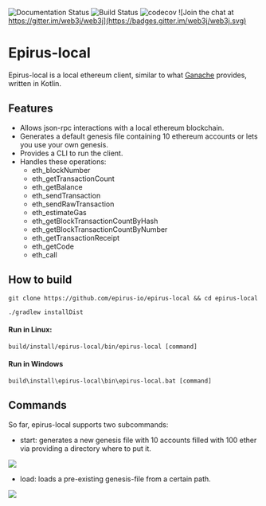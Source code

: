 ![Documentation Status](https://api.travis-ci.org/web3j/web3j-docs.svg?branch=master)
![Build Status](https://travis-ci.com/epirus-io/epirus-local.svg?branch=master)
![codecov](https://codecov.io/gh/epirus-io/epirus-local/branch/master/graph/badge.svg)
![Join the chat at https://gitter.im/web3j/web3j](https://badges.gitter.im/web3j/web3j.svg)
# Epirus-local

Epirus-local is a local ethereum client, similar to what [Ganache](https://github.com/trufflesuite/ganache) provides, written in Kotlin.


## Features
- Allows json-rpc interactions with a local ethereum blockchain.
- Generates a default genesis file containing 10 ethereum accounts or lets you use your own genesis.
- Provides a CLI to run the client.
- Handles these operations:
    - eth_blockNumber
    - eth_getTransactionCount
    - eth_getBalance
    - eth_sendTransaction
    - eth_sendRawTransaction
    - eth_estimateGas
    - eth_getBlockTransactionCountByHash
    - eth_getBlockTransactionCountByNumber
    - eth_getTransactionReceipt
    - eth_getCode
    - eth_call
    
## How to build
`git clone https://github.com/epirus-io/epirus-local && cd epirus-local`
    
`./gradlew installDist`
    
#### Run in Linux:
`build/install/epirus-local/bin/epirus-local [command]`
    
#### Run in Windows
`build\install\epirus-local\bin\epirus-local.bat [command]`

## Commands

So far, epirus-local supports two subcommands:

- start: generates a new genesis file with 10 accounts filled with 100 ether via providing a directory where to put it.

![](https://raw.githubusercontent.com/epirus-io/epirus-local/f7af52b5b1d77cbe21bb2066b9072586946cd6e4/resources/epirus-local-start-command-demo.gif)

- load: loads a pre-existing genesis-file from a certain path.

![](https://raw.githubusercontent.com/epirus-io/epirus-local/f7af52b5b1d77cbe21bb2066b9072586946cd6e4/resources/epirus-local-load-command-demo.gif)

